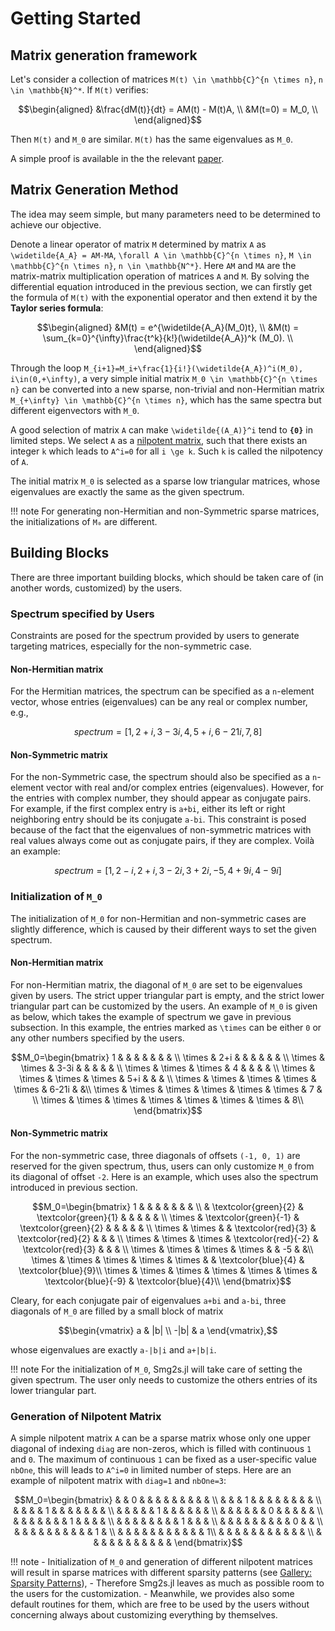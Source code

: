# Getting Started

## Matrix generation framework

Let's consider a collection of matrices ``M(t) \in \mathbb{C}^{n \times n}``, ``n \in \mathbb{N}^*``. If ``M(t)`` verifies:

```math
\begin{aligned}
&\frac{dM(t)}{dt} = AM(t) - M(t)A, \\
&M(t=0) = M_0, \\
\end{aligned}
```

Then ``M(t)`` and ``M_0`` are similar. ``M(t)`` has the same eigenvalues as ``M_0``.

A simple proof is available in the the relevant [paper](citing.md).

## Matrix Generation Method

The idea may seem simple, but many parameters need to be determined to achieve our objective.

Denote a linear operator of matrix ``M`` determined by matrix ``A`` as ``\widetilde{A_A} = AM-MA``, ``\forall A \in \mathbb{C}^{n \times n}``, ``M \in \mathbb{C}^{n \times n}``, ``n \in \mathbb{N^*}``. Here ``AM`` and ``MA`` are the matrix-matrix multiplication operation of matrices ``A`` and ``M``. By solving the differential equation introduced in the previous section, we can firstly get the formula of ``M(t)`` with the exponential operator and then extend it by the __Taylor series formula__:

```math
\begin{aligned}
&M(t) = e^{\widetilde{A_A}(M_0)t}, \\
&M(t) = \sum_{k=0}^{\infty}\frac{t^k}{k!}(\widetilde{A_A})^k (M_0). \\
\end{aligned}
```

Through the loop ``M_{i+1}=M_i+\frac{1}{i!}(\widetilde{A_A})^i(M_0), i\in(0,+\infty)``, a very simple initial matrix ``M_0 \in \mathbb{C}^{n \times n}`` can be converted into a new sparse, non-trivial and non-Hermitian matrix ``M_{+\infty} \in \mathbb{C}^{n \times n}``, which has the same spectra but different eigenvectors with ``M_0``.

A good selection of matrix ``A`` can make ``\widetilde{(A_A)}^i`` tend to __``{0}``__ in limited steps. We select ``A`` as a [nilpotent matrix](https://en.wikipedia.org/wiki/Nilpotent_matrix), such that there exists an integer ``k`` which leads to ``A^i=0`` for all ``i \ge k``. Such ``k`` is called the nilpotency of ``A``.

The initial matrix ``M_0`` is selected as a sparse low triangular matrices, whose eigenvalues are exactly the same as the given spectrum.

!!! note
    For generating non-Hermitian and non-Symmetric sparse matrices, the initializations of ``M₀`` are different.


## Building Blocks

There are three important building blocks, which should be taken care of (in another words, customized) by the users.

### Spectrum specified by Users

Constraints are posed for the spectrum provided by users to generate targeting matrices, especially for the non-symmetric case.

#### Non-Hermitian matrix

For the Hermitian matrices, the spectrum can be specified as a `n`-element vector, whose entries (eigenvalues) can be any real or complex number, e.g.,

```math
spectrum = [1,2+i,3-3i,4,5+i, 6-21i, 7, 8 ]
```

#### Non-Symmetric matrix

For the non-Symmetric case, the spectrum should also be specified as a `n`-element vector with real and/or complex entries (eigenvalues). However, for the entries with
complex number, they should appear as conjugate pairs. For example, if the first complex entry is ``a+bi``, either its left or right neighboring entry should
be its conjugate ``a-bi``. This constraint is posed because of the fact that the eigenvalues of non-symmetric matrices with real values always come out as conjugate pairs, if they are complex. Voilà an example:

```math
spectrum = [1, 2-i, 2+i, 3-2i, 3+2i, -5, 4+9i, 4-9i]
```

### Initialization of ``M_0``

The initialization of ``M_0`` for non-Hermitian and non-symmetric cases are slightly difference, which is caused by their different ways to set the given spectrum.

#### Non-Hermitian matrix

For non-Hermitian matrix, the diagonal of ``M_0`` are set to be eigenvalues given by users. The strict upper triangular part is empty, and the strict lower triangular part can be
customized by the users. An example of ``M_0`` is given as below, which takes the example of spectrum we gave in previous subsection. In this example, the entries marked as ``\times`` can be either ``0`` or any other numbers specified by the users.

```math
M_0=\begin{bmatrix}
1 &  &  &  &  &  &  & \\
\times & 2+i &  &  &  &  &  & \\
\times & \times & 3-3i & & &  &  & \\
\times & \times & \times & 4 &  &  &  & \\
\times & \times & \times & \times & 5+i &  &  & \\
\times & \times & \times & \times & \times & 6-21i & &\\
\times & \times & \times & \times & \times & \times & 7 & \\
\times & \times & \times & \times & \times & \times & \times & 8\\
\end{bmatrix}
```

#### Non-Symmetric matrix

For the non-symmetric case, three diagonals of offsets ``(-1, 0, 1)`` are reserved for the given spectrum, thus, users can only customize ``M_0`` from its diagonal of offset ``-2``. Here is an example, which uses also the spectrum introduced in previous section.


```math
M_0=\begin{bmatrix}
1 &  &  &  &  &  &  & \\
 & \textcolor{green}{2} & \textcolor{green}{1} &  &  &  &  & \\
\times & \textcolor{green}{-1} & \textcolor{green}{2} &  & &  &  & \\
\times & \times &  & \textcolor{red}{3} & \textcolor{red}{2} &  &  & \\
\times & \times & \times & \textcolor{red}{-2} & \textcolor{red}{3} &  &  & \\
\times & \times & \times & \times &  & -5 &  &\\
\times & \times & \times & \times & \times &  & \textcolor{blue}{4} &  \textcolor{blue}{9}\\
\times & \times & \times & \times & \times & \times & \textcolor{blue}{-9} & \textcolor{blue}{4}\\
\end{bmatrix}
```

Cleary, for each conjugate pair of eigenvalues ``a+bi`` and ``a-bi``, three diagonals of ``M_0``
are filled by a small block of matrix

```math
\begin{vmatrix}
a & |b| \\
-|b| & a
\end{vmatrix},
```
whose eigenvalues are exactly ``a-|b|i`` and ``a+|b|i``.

!!! note
    For the initialization of ``M_0``, Smg2s.jl will take care of setting the given spectrum. The user only needs to customize the others entries of its lower triangular part.

### Generation of Nilpotent Matrix

A simple nilpotent matrix ``A`` can be a sparse matrix whose only one upper diagonal of indexing ``diag`` are non-zeros, which is filled with continuous ``1`` and ``0``. The maximum of continuous ``1`` can be
fixed as a user-specific value ``nbOne``, this will leads to ``A^i=0`` in limited number of steps. Here are an example of nilpotent matrix with ``diag=1`` and ``nbOne=3``:

```math
M_0=\begin{bmatrix}
  &  & 0 &  &  &  &  &  &  &  &  & \\
  &  &  & 1 &  &  &  &  &  &  &  & \\
  &  &  &  & 1 &  &  & &  &  &  &  \\
  &  &  &  &  & 1 &  &  &  &  &  & \\
  &  &  &  &  &  & 0 &  &  &  &  & \\
  &  &  &  &  &  &  & 1 &  &  &  & \\
  &  &  &  &  &  &  &  & 1 &  &  & \\
  &  &  &  &  &  &  & &  & 0 &   & \\
  &  &  &  &  &  &  & &  &  & 1 & \\
  &  &  &  &  &  &  & &  &  &  & 1\\
  &  &  &  &  &  &  & &  &  &  & \\
  &  &  &  &  &  &  & &  &  &  &   
\end{bmatrix}
```



!!! note
     - Initialization of ``M_0`` and generation of different nilpotent matrices will result in sparse matrices with different sparsity patterns (see [Gallery: Sparsity Patterns](gallery.md)),
     - Therefore Smg2s.jl leaves as much as possible room to the users for the customization.
     - Meanwhile, we provides also some default routines for them, which are free to be used by the users without concerning always about customizing everything by themselves.
